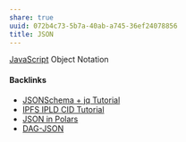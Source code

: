 ```yaml
---
share: true
uuid: 072b4c73-5b7a-40ab-a745-36ef24078856
title: JSON
---
```

[JavaScript](../e4f5fb54-c63f-4567-851b-e61a4a58037d) Object Notation

#### Backlinks

* [JSONSchema + jq Tutorial](/24e80f52-8991-4499-b02c-e313131904d0)
* [IPFS IPLD CID Tutorial](/100d6889-e83d-4967-bec2-7e9424d8cd24)
* [JSON in Polars](/9f9210d3-a902-4505-a9aa-677f17a80939)
* [DAG-JSON](/542cf224-0a5f-4c62-b4f8-41521da2dd50)